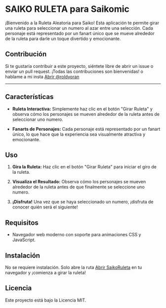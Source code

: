 # SAIKO RULETA para Saikomic

¡Bienvenido a la Ruleta Aleatoria para Saiko! Esta aplicación te permite girar una ruleta para seleccionar un numero al azar entre una selección. Cada personaje está representado por un fanart único que se mueve alrededor de la ruleta para darle un toque divertido y emocionante.

## Contribución

Si te gustaría contribuir a este proyecto, siéntete libre de abrir un issue o enviar un pull request. ¡Todas las contribuciones son bienvenidas! o hablame a mi insta [Abrir @roldyoran](https://www.instagram.com/roldyoran)

----

## Características

- **Ruleta Interactiva:** Simplemente haz clic en el botón "Girar Ruleta" y observa cómo los personajes se mueven alrededor de la ruleta antes de seleccionar uno numero.

- **Fanarts de Personajes:** Cada personaje está representado por un fanart único, lo que hace que la experiencia sea visualmente atractiva y emocionante.

## Uso

1. **Gira la Ruleta:** Haz clic en el botón "Girar Ruleta" para iniciar el giro de la ruleta.

2. **Visualiza el Resultado:** Observa cómo los personajes se mueven alrededor de la ruleta antes de que finalmente se seleccione uno numero.

3. **¡Disfruta!** Una vez que se haya seleccionado un numero, ¡disfruta de conocer quién será el siguiente!

<!-- 
## Capturas de Pantalla

![Ejemplo de Ruleta](screenshot.png) -->

## Requisitos

- Navegador web moderno con soporte para animaciones CSS y JavaScript.

## Instalación

No se requiere instalación. Solo abre la ruta [Abrir SaikoRuleta](https://edgaralvarez-rol.github.io/Saiko_Ruleta/) en tu navegador y ¡comienza a girar la ruleta!


## Licencia

Este proyecto está bajo la Licencia MIT.
